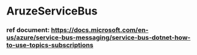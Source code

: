 # AruzeServiceBus
### ref document: https://docs.microsoft.com/en-us/azure/service-bus-messaging/service-bus-dotnet-how-to-use-topics-subscriptions
